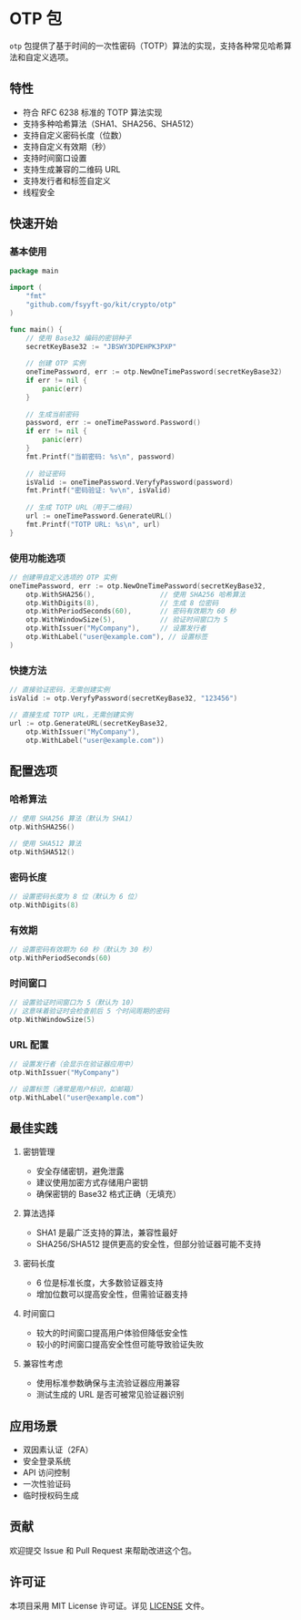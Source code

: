 # OTP 包

`otp` 包提供了基于时间的一次性密码（TOTP）算法的实现，支持各种常见哈希算法和自定义选项。

## 特性

- 符合 RFC 6238 标准的 TOTP 算法实现
- 支持多种哈希算法（SHA1、SHA256、SHA512）
- 支持自定义密码长度（位数）
- 支持自定义有效期（秒）
- 支持时间窗口设置
- 支持生成兼容的二维码 URL
- 支持发行者和标签自定义
- 线程安全

## 快速开始

### 基本使用

```go
package main

import (
    "fmt"
    "github.com/fsyyft-go/kit/crypto/otp"
)

func main() {
    // 使用 Base32 编码的密钥种子
    secretKeyBase32 := "JBSWY3DPEHPK3PXP"
    
    // 创建 OTP 实例
    oneTimePassword, err := otp.NewOneTimePassword(secretKeyBase32)
    if err != nil {
        panic(err)
    }
    
    // 生成当前密码
    password, err := oneTimePassword.Password()
    if err != nil {
        panic(err)
    }
    fmt.Printf("当前密码: %s\n", password)
    
    // 验证密码
    isValid := oneTimePassword.VeryfyPassword(password)
    fmt.Printf("密码验证: %v\n", isValid)
    
    // 生成 TOTP URL（用于二维码）
    url := oneTimePassword.GenerateURL()
    fmt.Printf("TOTP URL: %s\n", url)
}
```

### 使用功能选项

```go
// 创建带自定义选项的 OTP 实例
oneTimePassword, err := otp.NewOneTimePassword(secretKeyBase32,
    otp.WithSHA256(),                // 使用 SHA256 哈希算法
    otp.WithDigits(8),               // 生成 8 位密码
    otp.WithPeriodSeconds(60),       // 密码有效期为 60 秒
    otp.WithWindowSize(5),           // 验证时间窗口为 5
    otp.WithIssuer("MyCompany"),     // 设置发行者
    otp.WithLabel("user@example.com"), // 设置标签
)
```

### 快捷方法

```go
// 直接验证密码，无需创建实例
isValid := otp.VeryfyPassword(secretKeyBase32, "123456")

// 直接生成 TOTP URL，无需创建实例
url := otp.GenerateURL(secretKeyBase32, 
    otp.WithIssuer("MyCompany"),
    otp.WithLabel("user@example.com"))
```

## 配置选项

### 哈希算法

```go
// 使用 SHA256 算法（默认为 SHA1）
otp.WithSHA256()

// 使用 SHA512 算法
otp.WithSHA512()
```

### 密码长度

```go
// 设置密码长度为 8 位（默认为 6 位）
otp.WithDigits(8)
```

### 有效期

```go
// 设置密码有效期为 60 秒（默认为 30 秒）
otp.WithPeriodSeconds(60)
```

### 时间窗口

```go
// 设置验证时间窗口为 5（默认为 10）
// 这意味着验证时会检查前后 5 个时间周期的密码
otp.WithWindowSize(5)
```

### URL 配置

```go
// 设置发行者（会显示在验证器应用中）
otp.WithIssuer("MyCompany")

// 设置标签（通常是用户标识，如邮箱）
otp.WithLabel("user@example.com")
```

## 最佳实践

1. 密钥管理
   - 安全存储密钥，避免泄露
   - 建议使用加密方式存储用户密钥
   - 确保密钥的 Base32 格式正确（无填充）

2. 算法选择
   - SHA1 是最广泛支持的算法，兼容性最好
   - SHA256/SHA512 提供更高的安全性，但部分验证器可能不支持

3. 密码长度
   - 6 位是标准长度，大多数验证器支持
   - 增加位数可以提高安全性，但需验证器支持

4. 时间窗口
   - 较大的时间窗口提高用户体验但降低安全性
   - 较小的时间窗口提高安全性但可能导致验证失败

5. 兼容性考虑
   - 使用标准参数确保与主流验证器应用兼容
   - 测试生成的 URL 是否可被常见验证器识别

## 应用场景

- 双因素认证（2FA）
- 安全登录系统
- API 访问控制
- 一次性验证码
- 临时授权码生成

## 贡献

欢迎提交 Issue 和 Pull Request 来帮助改进这个包。

## 许可证

本项目采用 MIT License 许可证。详见 [LICENSE](../../LICENSE) 文件。 